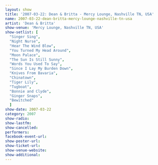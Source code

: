 ```yaml
---
layout: show
title: '2007-03-22: Dean & Britta - Mercy Lounge, Nashville TN, USA'
name: 2007-03-22-dean-britta-mercy-lounge-nashville-tn-usa
artist: 'Dean & Britta'
show-venue: 'Mercy Lounge, Nashville TN, USA'
show-setlist: [
  "Singer Sing",
  "Night Nurse",
  "Hear The Wind Blow",
  "You Turned My Head Around",
  "Moon Palace",
  "The Sun Is Still Sunny",
  "Words You Used To Say",
  "Since I Lay My Burden Down",
  "Knives From Bavaria",
  "Chinatown",
  "Tiger Lily",
  "Tugboat",
  "Bonnie and Clyde",
  "Ginger Snaps",
  "Bewitched"
  ]
show-date: 2007-03-22
category: 2007
show-radio: 
show-lastfm: 
show-cancelled: 
performers: 
facebook-event-url: 
show-poster-url: 
show-ticket-url: 
show-venue-website: 
show-additional: 
---
```


